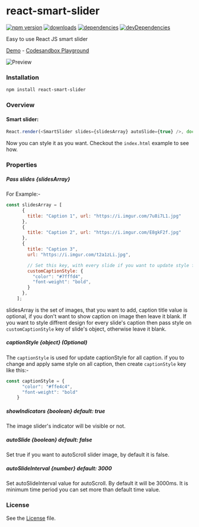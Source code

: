 # react-smart-slider

[![npm version](https://img.shields.io/npm/v/react-smart-slider.svg)](https://www.npmjs.com/package/react-smart-slider)
[![downloads](https://img.shields.io/npm/dt/react-smart-slider.svg)](https://www.npmjs.com/package/react-smart-slider)
[![dependencies](https://david-dm.org/therkverma/react-smart-slider.svg)](https://david-dm.org/therkverma/react-smart-slider)
[![devDependencies](https://david-dm.org/therkverma/react-smart-slider/dev-status.svg)](https://david-dm.org/therkverma/react-smart-slider?type=dev)


Easy to use React JS smart slider

[Demo](https://github.com/therkverma/react-smart-slider/) - [Codesandbox Playground](https://codesandbox.io/s/jpo4ypo9wv)

![Preview](https://res.cloudinary.com/therkverma-github-io/image/upload/fl_apng/v1547741460/react-smart-slider.png)

### Installation

```sh
npm install react-smart-slider
```

### Overview

#### Smart slider:

```javascript
React.render(<SmartSlider slides={slidesArray} autoSlide={true} />, document.body);
```

Now you can style it as you want. Checkout the `index.html` example to see how.

### Properties

##### Pass slides {slidesArray}

For Example:-
```javascript
const slidesArray = [
      {
        title: "Caption 1", url: "https://i.imgur.com/7u8i7L1.jpg"
      },
      {
        title: "Caption 2", url: "https://i.imgur.com/E8gkF2f.jpg"
      },
      {
        title: "Caption 3",
        url: "https://i.imgur.com/t2a1zLi.jpg",

        // Set this key, with every slide if you want to update style for specific slide caption, Otherwise don't set it.
        customCaptionStyle: {
          "color": "#7fffd4",
          "font-weight": "bold",
        }
      },
    ];
```
slidesArray is the set of images, that you want to add, caption title value is optional, if you don't want to show caption on image then leave it blank.
    If you want to style diffrent design for every slide's caption then pass style on `customCaptionStyle` key of slide's object, otherwise leave it blank.


##### captionStyle {object} (Optional)

The `captionStyle` is used for update captionStyle for all caption. if you to change and apply same style on all caption, then create `captionStyle` key like this:-

```javascript
const captionStyle = {
      "color": "#ffe4c4",
      "font-weight": "bold"
    }
```


##### showIndicators {boolean} default: true

The image slider's indicator will be visible or not.


##### autoSlide {boolean} default: false

Set true if you want to autoScroll slider image, by default it is false.


##### autoSlideInterval {number} default: 3000

Set autoSlideInterval value for autoScroll. By default it will be 3000ms. It is minimum time period you can set more than default time value.


### License

See the [License](LICENSE) file.
